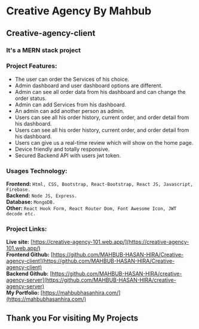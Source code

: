 # Creative Agency By Mahbub


## Creative-agency-client


### It's a MERN stack project


### Project Features:
   * The user can order the Services of his choice.
   * Admin dashboard and user dashboard options are different.
   * Admin can see all order data from his dashboard and can change the order status.
   * Admin can add Services from his dashboard.
   * An admin can add another person as admin.
   * Users can see all his order history, current order, and order detail from his dashboard.
   * Users can see all his order history, current order, and order detail from his dashboard.
   * Users can give us a real-time review which will show on the home page.
   * Device friendly and totally responsive.
   * Secured Backend API with users jwt token.



### Usages Technology:
**Frontend:** `Html, CSS, Bootstrap, React-Bootstrap, React JS, Javascript, Firebase.`<br/>
**Backend:** `Node JS, Express.`<br/>
**Database:** `MongoDB.`<br/>
**Other:** `React Hook Form, React Router Dom, Font Awesome Icon, JWT decode etc.`<br/>




### Project Links:
**Live site:** [https://creative-agency-101.web.app/](https://creative-agency-101.web.app/)<br/>
**Frontend Github:** [https://github.com/MAHBUB-HASAN-HIRA/Creative-agency-client](https://github.com/MAHBUB-HASAN-HIRA/Creative-agency-client)<br/>
**Backend Github:**  [https://github.com/MAHBUB-HASAN-HIRA/creative-agency-server](https://github.com/MAHBUB-HASAN-HIRA/creative-agency-server)<br/>
**My Portfolio:** [https://mahbubhasanhira.com/](https://mahbubhasanhira.com/)<br/>

## Thank you For visiting My Projects